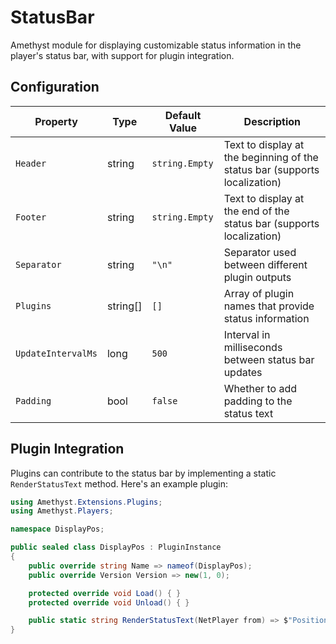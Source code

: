 # StatusBar

Amethyst module for displaying customizable status information in the player's status bar, with support for plugin integration.

## Configuration

| Property           | Type            | Default Value | Description                                                                 |
|--------------------|-----------------|---------------|-----------------------------------------------------------------------------|
| `Header`          | string          | `string.Empty` | Text to display at the beginning of the status bar (supports localization) |
| `Footer`          | string          | `string.Empty` | Text to display at the end of the status bar (supports localization)       |
| `Separator`       | string          | `"\n"`        | Separator used between different plugin outputs                             |
| `Plugins`         | string[]        | `[]`          | Array of plugin names that provide status information                       |
| `UpdateIntervalMs`| long            | `500`         | Interval in milliseconds between status bar updates                         |
| `Padding`         | bool            | `false`       | Whether to add padding to the status text                               |

## Plugin Integration

Plugins can contribute to the status bar by implementing a static `RenderStatusText` method. Here's an example plugin:

```csharp
using Amethyst.Extensions.Plugins;
using Amethyst.Players;

namespace DisplayPos;

public sealed class DisplayPos : PluginInstance 
{
    public override string Name => nameof(DisplayPos);
    public override Version Version => new(1, 0);

    protected override void Load() { }
    protected override void Unload() { }

    public static string RenderStatusText(NetPlayer from) => $"Position: X={from.Utils.PosX}, Y={from.Utils.PosY}";
}
```
